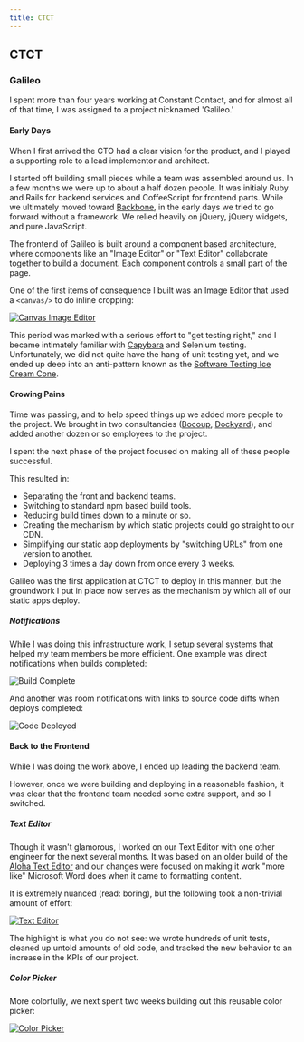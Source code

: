 ```yaml
---
title: CTCT
---
```


## CTCT

### Galileo

I spent more than four years working at Constant Contact, and for
almost all of that time, I was assigned to a project nicknamed
'Galileo.'

#### Early Days

When I first arrived the CTO had a clear vision for the product, and I
played a supporting role to a lead implementor and architect.

I started off building small pieces while a team was assembled around
us. In a few months we were up to about a half dozen people. It was
initialy Ruby and Rails for backend services and CoffeeScript for
frontend parts. While we ultimately moved toward [Backbone], in the
early days we tried to go forward without a framework. We relied
heavily on jQuery, jQuery widgets, and pure JavaScript.

[Backbone]: http://backbonejs.org/

The frontend of Galileo is built around a component based
architecture, where components like an "Image Editor" or "Text Editor"
collaborate together to build a document. Each component controls a
small part of the page.

One of the first items of consequence I built was an Image Editor that
used a `<canvas/>` to do inline cropping:

<a href="http://www.screencast.com/t/47ztHxvjw">
  <img alt="Canvas Image Editor"
       title="Canvas Image Editor"
       src="/images/canvas-image-editor.png">
</a>

This period was marked with a serious effort to "get testing right,"
and I became intimately familiar with [Capybara] and Selenium
testing. Unfortunately, we did not quite have the hang of unit testing
yet, and we ended up deep into an anti-pattern known as the
[Software Testing Ice Cream Cone][testing-ice-cream-cone].

[Capybara]: https://github.com/jnicklas/capybara
[testing-ice-cream-cone]: http://watirmelon.com/2012/01/31/introducing-the-software-testing-ice-cream-cone/

#### Growing Pains

Time was passing, and to help speed things up we added more people to
the project. We brought in two consultancies ([Bocoup], [Dockyard]),
and added another dozen or so employees to the project.

[Bocoup]: https://bocoup.com/
[Dockyard]: https://dockyard.com/

I spent the next phase of the project focused on making
all of these people successful.

This resulted in:

* Separating the front and backend teams.
* Switching to standard npm based build tools.
* Reducing build times down to a minute or so.
* Creating the mechanism by which static projects could go straight to
  our CDN.
* Simplifying our static app deployments by "switching URLs" from one
  version to another.
* Deploying 3 times a day down from once every 3 weeks.

Galileo was the first application at CTCT to deploy in this manner,
but the groundwork I put in place now serves as the mechanism by which
all of our static apps deploy.

##### Notifications

While I was doing this infrastructure work, I setup several systems
that helped my team members be more efficient. One example was direct
notifications when builds completed:

![Build Complete](/images/hipchat-direct-message-build-complete.png "Build Complete")

And another was room notifications with links to source code diffs
when deploys completed:

![Code Deployed](/images/hipchat-room-production-deploy.png "Code Deployed")

#### Back to the Frontend

While I was doing the work above, I ended up leading the backend team.

However, once we were building and deploying in a reasonable fashion,
it was clear that the frontend team needed some extra support, and so
I switched.

##### Text Editor

Though it wasn't glamorous, I worked on our Text Editor with one other
engineer for the next several months. It was based on an older build
of the [Aloha Text Editor] and our changes were focused on making it
work "more like" Microsoft Word does when it came to formatting
content.

It is extremely nuanced (read: boring), but the following took a
non-trivial amount of effort:

[Aloha Text Editor]: http://www.alohaeditor.org/

<a href="http://www.screencast.com/t/zeZJRVSNKfy3">
  <img alt="Text Editor"
       title="Text Editor"
       src="/images/text-editor.png">
</a>

The highlight is what you do not see: we wrote hundreds of unit tests,
cleaned up untold amounts of old code, and tracked the new behavior to
an increase in the KPIs of our project.

##### Color Picker

More colorfully, we next spent two weeks building out this reusable
color picker:

<a href="http://www.screencast.com/t/8nNhBiw2ft">
  <img alt="Color Picker"
       title="Color Picker"
       src="/images/color-picker.png">
</a>
